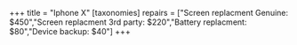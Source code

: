 +++
title = "Iphone X"
[taxonomies]
repairs = ["Screen replacment Genuine: $450","Screen replacment 3rd party: $220","Battery replacment: $80","Device backup: $40"]
+++